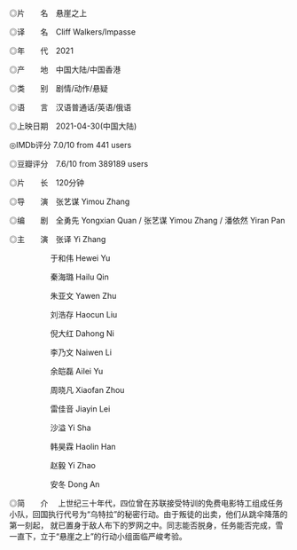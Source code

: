 ◎片　　名　悬崖之上

◎译　　名　Cliff Walkers/Impasse

◎年　　代　2021

◎产　　地　中国大陆/中国香港

◎类　　别　剧情/动作/悬疑

◎语　　言　汉语普通话/英语/俄语

◎上映日期　2021-04-30(中国大陆)

◎IMDb评分  7.0/10 from 441 users

◎豆瓣评分　7.6/10 from 389189 users

◎片　　长　120分钟

◎导　　演　张艺谋 Yimou Zhang

◎编　　剧　全勇先 Yongxian Quan / 张艺谋 Yimou Zhang / 潘依然 Yiran Pan

◎主　　演　张译 Yi Zhang

　　　　  　于和伟 Hewei Yu
       
　　　　  　秦海璐 Hailu Qin
       
　　　　  　朱亚文 Yawen Zhu
       
　　　　  　刘浩存 Haocun Liu
       
　　　　  　倪大红 Dahong Ni
       
　　　　  　李乃文 Naiwen Li
       
　　　　  　余皑磊 Ailei Yu
       
　　　　  　周晓凡 Xiaofan Zhou
       
　　　　  　雷佳音 Jiayin Lei
       
　　　　  　沙溢 Yi Sha
       
　　　　  　韩昊霖 Haolin Han
       
　　　　  　赵毅 Yi Zhao
       
　　　　  　安冬 Dong An

◎简　　介
　上世纪三十年代，四位曾在苏联接受特训的免费电影特工组成任务小队，回国执行代号为“乌特拉”的秘密行动。由于叛徒的出卖，他们从跳伞降落的第一刻起， 就已置身于敌人布下的罗网之中。同志能否脱身，任务能否完成，雪一直下，立于“悬崖之上”的行动小组面临严峻考验。
